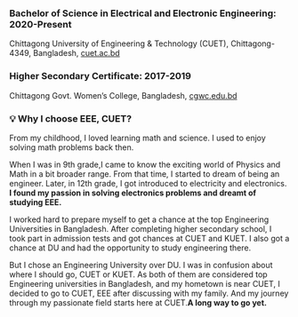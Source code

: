 
### **Bachelor of Science in Electrical and Electronic Engineering:** 2020-Present 

Chittagong University of Engineering & Technology (CUET), Chittagong-4349, Bangladesh, [cuet.ac.bd](https://cuet.ac.bd/)



### **Higher Secondary Certificate:** 2017-2019

Chittagong Govt. Women’s College, Bangladesh, [cgwc.edu.bd](https://cgwc.edu.bd/)


### **💡 Why I choose EEE, CUET?**

From my childhood, I loved learning math and science. I used to enjoy solving math problems back then.

 When I was in 9th grade,I came to know the exciting world of Physics and Math in a bit broader range. From that time, I started to dream of being an engineer. Later, in 12th grade, I got introduced to electricity and electronics. **I found my passion in solving electronics problems and dreamt of studying EEE.**


 I worked hard to prepare myself to get a chance at the top Engineering Universities in Bangladesh. After completing higher secondary school, I took part in admission tests and got chances at CUET and KUET. I also got a chance at DU and had the opportunity to study engineering there. 
 
 But I chose an Engineering University over DU. I was in confusion about where I should go, CUET or KUET. As both of them are considered top Engineering universities in Bangladesh, and my hometown is near CUET, I decided to go to CUET, EEE after discussing with my family. And my journey through my passionate field starts here at CUET.**A long way to go yet.**



